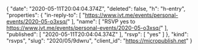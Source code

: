{
  "date": "2020-05-11T20:04:04.374Z",
  "deleted": false,
  "h": "h-entry",
  "properties": {
    "in-reply-to": [
      "https://www.jvt.me/events/personal-events/2020-05-o3xsq/"
    ],
    "name": [
      "RSVP yes to https://www.jvt.me/events/personal-events/2020-05-o3xsq/"
    ],
    "published": [
      "2020-05-11T20:04:04.374Z"
    ],
    "rsvp": [
      "yes"
    ]
  },
  "kind": "rsvps",
  "slug": "2020/05/9dwru",
  "client_id": "https://micropublish.net"
}
